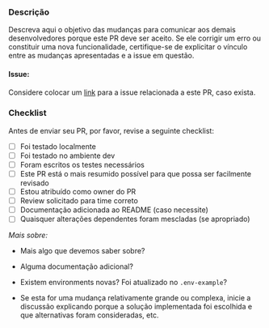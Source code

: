 ### Descrição

Descreva aqui o objetivo das mudanças para comunicar aos demais desenvolvedores porque este PR deve ser aceito. Se ele corrigir um erro ou constituir uma nova funcionalidade, certifique-se de explicitar o vínculo entre as mudanças apresentadas e a issue em questão.

#### Issue:

Considere colocar um [link](#) para a issue relacionada a este PR, caso exista.

### Checklist

Antes de enviar seu PR, por favor, revise a seguinte checklist:

- [ ] Foi testado localmente
- [ ] Foi testado no ambiente dev
- [ ] Foram escritos os testes necessários
- [ ] Este PR está o mais resumido possível para que possa ser facilmente revisado
- [ ] Estou atribuído como owner do PR
- [ ] Review solicitado para time correto
- [ ] Documentação adicionada ao README (caso necessite)
- [ ] Quaisquer alterações dependentes foram mescladas (se apropriado)

_Mais sobre:_

- Mais algo que devemos saber sobre?

- Alguma documentação adicional?

- Existem environments novas? Foi atualizado no `.env-example`?

- Se esta for uma mudança relativamente grande ou complexa, inicie a discussão explicando porque a solução implementada foi escolhida e que alternativas foram consideradas, etc.
